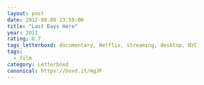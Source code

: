 ```yaml
---
layout: post 
date: 2012-08-08 23:59:00
title: "Last Days Here"
year: 2011
rating: 0.7
tags_letterboxd: documentary, Netflix, streaming, desktop, NYC
tags:
  - film
category: Letterboxd
canonical: https://boxd.it/mgJF
---
```

